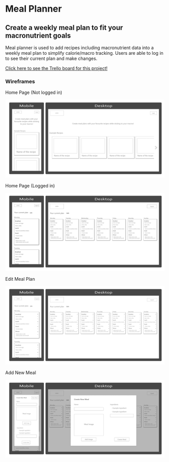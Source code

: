 # Meal Planner

## Create a weekly meal plan to fit your macronutrient goals

Meal planner is used to add recipes including macronutrient data into a weekly meal plan to simplify calorie/macro tracking.
Users are able to log in to see their current plan and make changes.

[Click here to see the Trello board for this project!](https://trello.com/b/tFmgm0pU/meal-planner-app)

### Wireframes

Home Page (Not logged in)


![Home Page (Not logged in)](docs/wireframes/combined-homepage-not-logged-in.png)

Home Page (Logged in)


![Home Page (Logged in)](docs/wireframes/combined-homepage-logged-in.png)

Edit Meal Plan


![Edit Meal Plan](docs/wireframes/combined-edit-meal-plan.png)

Add New Meal


![Add New Meal](docs/wireframes/combined-new-meal.png)